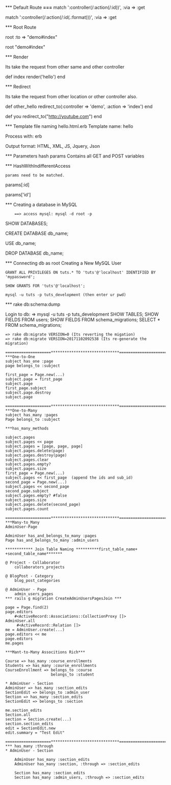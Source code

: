 *** Default Route
**************************===**************************
match ':controller(/:action(/:id))', :via => :get

match ':controller(/:action(/:id(.:format)))', :via => :get

*** Root Route

root :to => "demo#index"

root "demo#index"

*** Render

Its take the request from other same and other controller

def index
  	render('hello')
  end

*** Redirect

Its take the request from other location or other controller also.

def other_hello
  	redirect_to(:controller => 'demo', :action => 'index')
end

def you
  	redirect_to("http://youtube.com")
end

*** Template file naming
hello.html.erb
 Template name: hello

 Process with: erb

 Output format: HTML, XML, JS, Jquery, Json


*** Parameters hash
params
	Contains all GET and POST variables

*** HashWithIndifferentAccess

	params need to be matched.

params[:id]

params['id']

*** Creating a database in MySQL

		==> access mysql: mysql -d root -p

  SHOW DATABASES;

  CREATE DATABASE db_name;

  USE db_name;

  DROP DATABASE db_name;

*** Connecting db as root
	Creating a New MySQL User

	GRANT ALL PRIVILEGES ON tuts.* TO 'tuts'@'localhost' IDENTIFIED	BY 'mypassword';

	SHOW GRANTS FOR 'tuts'@'localhost';

	mysql -u tuts -p tuts_development (then enter ur pwd)

*** rake db:schema:dump

Login to db: => mysql -u tuts -p tuts_development
				SHOW TABLES;
				SHOW FIELDS FROM users;
				SHOW FIELDS FROM schema_migrations;
				SELECT * FROM schema_migrations;

	=> rake db:migrate VERSION=0 (Its reverting the migation)
	=> rake db:migrate VERSION=20171102092538 (Its re-generate the migration)

	====================******************************=======================
	***One-to-One
	subject has_one :page
	page belongs_to :subject

	first_page = Page.new(...)
	subject.page = first_page
	subject.page
	first_page.subject
	subject.page.destroy
	subject.page

	====================******************************=======================
	***One-to-Many
	subject has_many :pages
	Page belongs_to :subject

	***has_many_methods

	subject.pages
	subject.pages << page
	subject.pages = [page, page, page]
	subject.pages.delete(page)
	subject.pages.destroy(page)
	subject.pages.clear
	subject.pages.empty?
	subject.pages.size
	first_page = Page.new(...)
	subject.pages << first_page  (append the ids and sub_id)
	second_page = Page.new(...)
	subject.pages << second_page
	second_page.subject
	subject.pages.empty? #false
	subject.pages.size
	subject.pages.delete(second_page)
	subject.pages.count

	====================******************************=======================
	***Many-to_Many
	AdminUser-Page

	AdminUser has_and_belongs_to_many :pages
	Page has_and_belongs_to_many :admin_users

	************ Join Table Naming **********first_table_name+ +second_table_name*******

	@ Project - Collaborator
		collaborators_projects

	@ BlogPost - Category
		blog_post_categories

	@ AdminUser - Page
		admin_users_pages
	*** rails g migration CreateAdminUsersPagesJoin ***

	page = Page.find(2)
	page.editors
		#<ActiveRecord::Associations::CollectionProxy []>
	AdminUser.all
		 #<ActiveRecord::Relation []>
	me = AdminUser.create(...)
	page.editors << me
	page.editors
	me.pages

	***Mant-to-Many Associtions Rich***

	Course => has_many :course_enrollments
	Students => has_many :course_enrollments
	CourseEnrollment => belongs_to :course
						belongs_to :student

	* AdminUser - Section
	AdminUser => has_many :section_edits
	SectionEdit => belongs_to :admin_user
	Section => has_many :section_edits
	SectionEdit => belongs_to :section

	me.section_edits
	Section.all
	section = Section.create(...)
	section.section_edits
	edit = SectionEdit.new
	edit.summary = "Test Edit"

	====================******************************=======================
	*** has_many :through
	* AdminUser - Section

		AdminUser has_many :section_edits
		AdminUser has_many :section, :through => :section_edits

		Section has_many :section_edits
		Section has_many :admin_users, :through => :section_edits	
